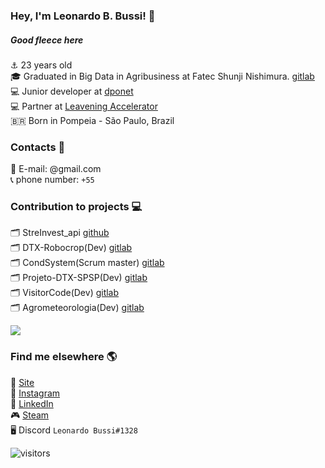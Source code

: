 ### Hey, I'm Leonardo B. Bussi! 🖖


##### Good fleece here

⚓️ 23 years old <br>
🎓 Graduated in Big Data in Agribusiness at Fatec Shunji Nishimura. [gitlab](https://gitlab.com/bdag/) <br>
💻 Junior developer at [dponet](https://www.dponet.com.br/) <br>
💻 Partner at [Leavening Accelerator](https://leavening.com/) <br>
🇧🇷 Born in Pompeia - São Paulo, Brazil <br>

### Contacts 📱

📨 E-mail: @gmail.com <br>
📞 phone number: ` +55 ` <br>

### Contribution to projects 💻

🗂 StreInvest_api [github](https://github.com/StreInvest/streinvest_api) <br>
🗂 DTX-Robocrop(Dev) [gitlab](https://gitlab.com/dtx-robocrop) <br>
🗂 CondSystem(Scrum master) [gitlab](https://gitlab.com/bdag/condsystem) <br>
🗂 Projeto-DTX-SPSP(Dev) [gitlab](https://gitlab.com/BDAg/Projeto-DTX-SPSP) <br>
🗂 VisitorCode(Dev) [gitlab](https://gitlab.com/BDAg/qrcodevisits) <br>
🗂 Agrometeorologia(Dev) [gitlab](https://gitlab.com/BDAg/Agrometeorologia) <br>


  <img align="center" src="https://github-readme-stats.anuraghazra1.vercel.app/api/top-langs/?username=leonardobussi&layout=compact&theme=dracula" />


### Find me elsewhere 🌎

🚀 [Site](https://leonardobussi.github.io) <br>
📸 [Instagram](https://instagram.com/bussi_leo) <br>
💼 [LinkedIn](https://www.linkedin.com/in/leonardobbussi/) <br>
🎮 [Steam](https://steamcommunity.com/profiles/76561198818422659) <br>
🖥️ Discord `Leonardo Bussi#1328` <br>


![visitors](https://visitor-badge.laobi.icu/badge?page_id=leonardobussi.leonardobussi)

